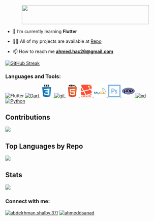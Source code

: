 <p align="center">
  <img align="center" width="400" height="60" src="https://readme-typing-svg.herokuapp.com?duration=4500&height=65&lines=Hello%F0%9F%91%8B%2C+I'm+Ahmed+Sanad;A+passionate+Mobile+developer">
</p>

- 🌱 I’m currently learning **Flutter**

- 👨‍💻 All of my projects are available at [Repo](https://github.com/ahmeddsanad?tab=repositories)

- 📫 How to reach me **ahmed.hac26@gmail.com**

[![GitHub Streak](https://github-readme-streak-stats.herokuapp.com?user=ahmeddsanad&theme=dracula)](https://git.io/streak-stats)

<h3 align="left">Languages and Tools:</h3>

<p align="left">
<img src="https://www.vectorlogo.zone/logos/flutterio/flutterio-icon.svg" alt="Flutter" width="40" height="40"/> </a> <a href="https://dart.dev/" target="_blank" rel="noreferrer"> <img src="https://www.vectorlogo.zone/logos/dartlang/dartlang-icon.svg" alt="Dart" width="40" height="40"/> </a>
<a href="https://www.w3schools.com/css/" target="_blank" rel="noreferrer"> <img src="https://raw.githubusercontent.com/devicons/devicon/master/icons/css3/css3-original-wordmark.svg" alt="css3" width="40" height="40"/> </a>  <a href="https://git-scm.com/" target="_blank" rel="noreferrer"> <img src="https://www.vectorlogo.zone/logos/git-scm/git-scm-icon.svg" alt="git" width="40" height="40"/> </a> <a href="https://www.w3.org/html/" target="_blank" rel="noreferrer"> <img src="https://raw.githubusercontent.com/devicons/devicon/master/icons/html5/html5-original-wordmark.svg" alt="html5" width="40" height="40"/> </a><a href="https://laravel.com/" target="_blank" rel="noreferrer"> <img src="https://raw.githubusercontent.com/devicons/devicon/master/icons/laravel/laravel-plain-wordmark.svg" alt="laravel" width="40" height="40"/> </a> <a href="https://www.mysql.com/" target="_blank" rel="noreferrer"> <img src="https://raw.githubusercontent.com/devicons/devicon/master/icons/mysql/mysql-original-wordmark.svg" alt="mysql" width="40" height="40"/> </a> <a href="https://www.photoshop.com/en" target="_blank" rel="noreferrer"> <img src="https://raw.githubusercontent.com/devicons/devicon/master/icons/photoshop/photoshop-line.svg" alt="photoshop" width="40" height="40"/> </a> <a href="https://www.php.net" target="_blank" rel="noreferrer"> <img src="https://raw.githubusercontent.com/devicons/devicon/master/icons/php/php-original.svg" alt="php" width="40" height="40"/> </a> <a href="https://www.adobe.com/products/xd.html" target="_blank" rel="noreferrer"> <img src="https://cdn.worldvectorlogo.com/logos/adobe-xd.svg" alt="xd" width="40" height="40"/> </a> 
<a href="https://www.python.org/" target="_blank" rel="noreferrer">
    <img src="https://www.vectorlogo.zone/logos/python/python-icon.svg" alt="Python" width="40" height="40"/>
  </a>
</p>

## Contributions
![](http://github-profile-summary-cards.vercel.app/api/cards/profile-details?username=ahmeddsanad&theme=dracula)

## Top Languages by Repo
![](http://github-profile-summary-cards.vercel.app/api/cards/repos-per-language?username=ahmeddsanad&theme=dracula)

## Stats
![](http://github-profile-summary-cards.vercel.app/api/cards/stats?username=ahmeddsanad&theme=dracula)

<h3 align="left">Connect with me:</h3>
<p align="left">
  <a href="https://www.facebook.com/profile.php?id=100009495265588" target="blank"><img align="center" src="https://raw.githubusercontent.com/rahuldkjain/github-profile-readme-generator/master/src/images/icons/Social/facebook.svg" alt="abdelrhman.shalby.37/" height="30" width="40" /></a>
  <a href="https://twitter.com/ahmeddsanad" target="blank"><img align="center" src="https://raw.githubusercontent.com/rahuldkjain/github-profile-readme-generator/master/src/images/icons/Social/twitter.svg" alt="ahmeddsanad" height="30" width="40" /></a>
</p>
